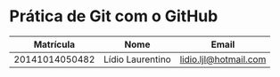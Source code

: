 # Prática de Git com o GitHub

   Matrícula   |       Nome       | Email
   ---|---|---
20141014050482 | Lídio Laurentino | lidio.ljl@hotmail.com
